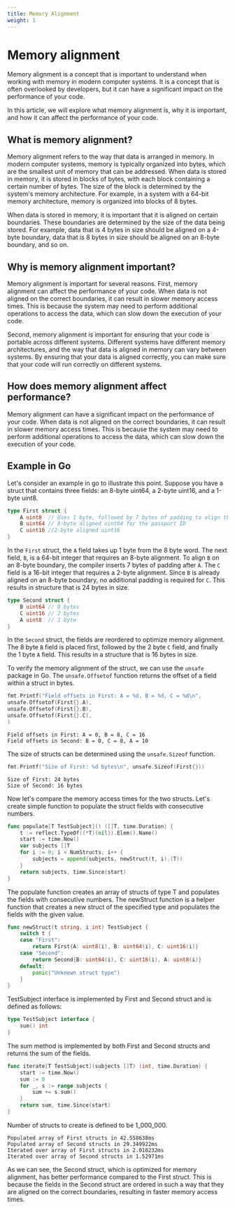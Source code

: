 ```yaml
---
title: Memory Alignment
weight: 1
---
```


# Memory alignment

Memory alignment is a concept that is important to understand when working with memory in modern computer systems. It is
a concept that is often overlooked by developers, but it can have a significant impact on the performance of your code.

In this article, we will explore what memory alignment is, why it is important, and how it can affect the performance of
your code.

## What is memory alignment?

Memory alignment refers to the way that data is arranged in memory. In modern computer systems, memory is typically
organized into bytes, which are the smallest unit of memory that can be addressed. When data is stored in memory, it is
stored in blocks of bytes, with each block containing a certain number of bytes. The size of the block is determined by
the system's memory architecture. For example, in a system with a 64-bit memory architecture, memory is organized into
blocks of 8 bytes.

When data is stored in memory, it is important that it is aligned on certain boundaries. These boundaries are determined
by the size of the data being stored. For example, data that is 4 bytes in size should be aligned on a 4-byte boundary,
data that is 8 bytes in size should be aligned on an 8-byte boundary, and so on.

## Why is memory alignment important?

Memory alignment is important for several reasons. First, memory alignment can affect the performance of your code. When
data is not aligned on the correct boundaries, it can result in slower memory access times. This is because the system
may need to perform additional operations to access the data, which can slow down the execution of your code.

Second, memory alignment is important for ensuring that your code is portable across different systems. Different
systems have different memory architectures, and the way that data is aligned in memory can vary between systems. By
ensuring that your data is aligned correctly, you can make sure that your code will run correctly on different systems.

## How does memory alignment affect performance?

Memory alignment can have a significant impact on the performance of your code. When data is not aligned on the correct
boundaries, it can result in slower memory access times. This is because the system may need to perform additional
operations to access the data, which can slow down the execution of your code.

## Example in Go

Let's consider an example in go to illustrate this point. Suppose you have a struct that contains three fields: an
8-byte uint64, a 2-byte uint16, and a 1-byte uint8.

```go
type First struct {
    A uint8  // Uses 1 byte, followed by 7 bytes of padding to align the next field
    B uint64 // 8-byte aligned uint64 for the passport ID
    C uint16 //2-byte aligned uint16
}
```

In the `First` struct, the `A` field takes up 1 byte from the 8 byte word. The next field, `B`, is a 64-bit integer that
requires an 8-byte alignment. To align `B` on an 8-byte boundary, the compiler inserts 7 bytes of padding after `A`. The
`C` field is a 16-bit integer that requires a 2-byte alignment. Since `B` is already aligned on an 8-byte boundary, no
additional padding is required for `C`. This results in structure that is 24 bytes in size.

```go
type Second struct {
    B uint64 // 8 bytes
    C uint16 // 2 bytes
    A uint8  // 1 byte
}
```

In the `Second` struct, the fields are reordered to optimize memory alignment. The 8 byte `B` field is placed first,
followed by the 2 byte `C` field, and finally the 1 byte `A` field. This results in a structure that is 16 bytes in
size.

To verify the memory alignment of the struct, we can use the `unsafe` package in Go. The `unsafe.Offsetof` function
returns the offset of a field within a struct in bytes.

```go
fmt.Printf("Field offsets in First: A = %d, B = %d, C = %d\n",
unsafe.Offsetof(First{}.A),
unsafe.Offsetof(First{}.B),
unsafe.Offsetof(First{}.C),
)
```

    Field offsets in First: A = 0, B = 8, C = 16
    Field offsets in Second: B = 0, C = 8, A = 10

The size of structs can be determined using the `unsafe.Sizeof` function.

```go
fmt.Printf("Size of First: %d bytes\n", unsafe.Sizeof(First{}))
```

    Size of First: 24 bytes
    Size of Second: 16 bytes

Now let's compare the memory access times for the two structs. Let's create simple function to populate the struct fields with consecutive numbers.

```go
func populate[T TestSubject]() ([]T, time.Duration) {
    t := reflect.TypeOf((*T)(nil)).Elem().Name()
    start := time.Now()
    var subjects []T
    for i := 0; i < NumStructs; i++ {
        subjects = append(subjects, newStruct(t, i).(T))
    }
    return subjects, time.Since(start)
}
```

The populate function creates an array of structs of type T and populates the fields with consecutive numbers. The newStruct function is a helper function that creates a new struct of the specified type and populates the fields with the given value.

```go
func newStruct(t string, i int) TestSubject {
    switch t {
    case "First":
        return First{A: uint8(i), B: uint64(i), C: uint16(i)}
    case "Second":
        return Second{B: uint64(i), C: uint16(i), A: uint8(i)}
    default:
        panic("Unknown struct type")    
    }
}
```

TestSubject interface is implemented by First and Second struct and is defined as follows:

```go
type TestSubject interface {
    sum() int
}
```

The sum method is implemented by both First and Second structs and returns the sum of the fields.

```go
func iterate[T TestSubject](subjects []T) (int, time.Duration) {
    start := time.Now()
    sum := 0
    for _, s := range subjects {
        sum += s.sum()
    }
    return sum, time.Since(start)
}
```

Number of structs to create is defined to be 1_000_000.

    Populated array of First structs in 42.558638ms
    Populated array of Second structs in 29.349922ms
    Iterated over array of First structs in 2.010232ms
    Iterated over array of Second structs in 1.52971ms

As we can see, the Second struct, which is optimized for memory alignment, has better performance compared to the First struct. This is because the fields in the Second struct are ordered in such a way that they are aligned on the correct boundaries, resulting in faster memory access times.


